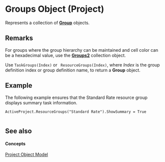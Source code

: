 
# Groups Object (Project)

Represents a collection of  **[Group](e3756818-f051-1ae4-5402-0398e568ebfc.md)** objects.


## Remarks

For groups where the group hierarchy can be maintained and cell color can be a hexadecimal value, use the  **[Groups2](b2b83868-3366-4fb0-fed9-16d4c5eaff87.md)** collection object.

Use  `TaskGroups(Index)` or ` ResourceGroups(Index)`, where  _Index_ is the group definition index or group definition name, to return a **Group** object.


## Example

The following example ensures that the Standard Rate resource group displays summary task information.


```
ActiveProject.ResourceGroups("Standard Rate").ShowSummary = True 


```


## See also


#### Concepts


[Project Object Model](900b167b-88ec-ea88-15b7-27bb90c22ac6.md)